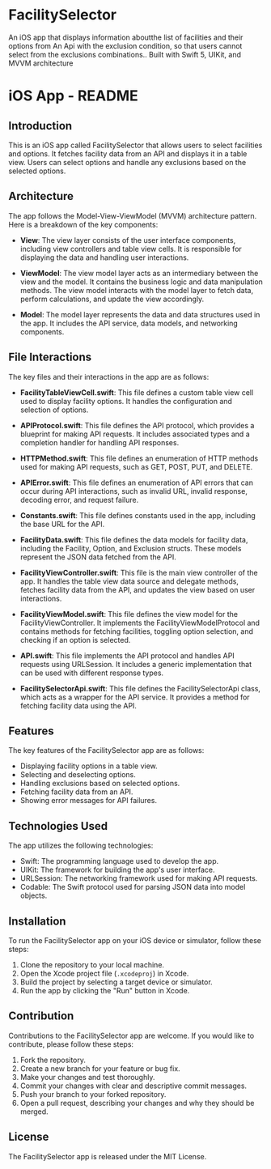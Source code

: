 # FacilitySelector
An iOS app that displays information aboutthe list of facilities and their options from An Api with the exclusion condition, so that users cannot select from the exclusions combinations.. Built with Swift 5, UIKit, and MVVM architecture

# iOS App - README

## Introduction

This is an iOS app called FacilitySelector that allows users to select facilities and options. It fetches facility data from an API and displays it in a table view. Users can select options and handle any exclusions based on the selected options.

## Architecture

The app follows the Model-View-ViewModel (MVVM) architecture pattern. Here is a breakdown of the key components:

- **View**: The view layer consists of the user interface components, including view controllers and table view cells. It is responsible for displaying the data and handling user interactions.

- **ViewModel**: The view model layer acts as an intermediary between the view and the model. It contains the business logic and data manipulation methods. The view model interacts with the model layer to fetch data, perform calculations, and update the view accordingly.

- **Model**: The model layer represents the data and data structures used in the app. It includes the API service, data models, and networking components.

## File Interactions

The key files and their interactions in the app are as follows:

- **FacilityTableViewCell.swift**: This file defines a custom table view cell used to display facility options. It handles the configuration and selection of options.

- **APIProtocol.swift**: This file defines the API protocol, which provides a blueprint for making API requests. It includes associated types and a completion handler for handling API responses.

- **HTTPMethod.swift**: This file defines an enumeration of HTTP methods used for making API requests, such as GET, POST, PUT, and DELETE.

- **APIError.swift**: This file defines an enumeration of API errors that can occur during API interactions, such as invalid URL, invalid response, decoding error, and request failure.

- **Constants.swift**: This file defines constants used in the app, including the base URL for the API.

- **FacilityData.swift**: This file defines the data models for facility data, including the Facility, Option, and Exclusion structs. These models represent the JSON data fetched from the API.

- **FacilityViewController.swift**: This file is the main view controller of the app. It handles the table view data source and delegate methods, fetches facility data from the API, and updates the view based on user interactions.

- **FacilityViewModel.swift**: This file defines the view model for the FacilityViewController. It implements the FacilityViewModelProtocol and contains methods for fetching facilities, toggling option selection, and checking if an option is selected.

- **API.swift**: This file implements the API protocol and handles API requests using URLSession. It includes a generic implementation that can be used with different response types.

- **FacilitySelectorApi.swift**: This file defines the FacilitySelectorApi class, which acts as a wrapper for the API service. It provides a method for fetching facility data using the API.

## Features

The key features of the FacilitySelector app are as follows:

- Displaying facility options in a table view.
- Selecting and deselecting options.
- Handling exclusions based on selected options.
- Fetching facility data from an API.
- Showing error messages for API failures.

## Technologies Used

The app utilizes the following technologies:

- Swift: The programming language used to develop the app.
- UIKit: The framework for building the app's user interface.
- URLSession: The networking framework used for making API requests.
- Codable: The Swift protocol used for parsing JSON data into model objects.

## Installation

To run the FacilitySelector app on your iOS device or simulator, follow these steps:

1. Clone the repository to your local machine.
2. Open the Xcode project file (`.xcodeproj`) in Xcode.
3. Build the project by selecting a target device or simulator.
4. Run the app by clicking the "Run" button in Xcode.

## Contribution

Contributions to the FacilitySelector app are welcome. If you would like to contribute, please follow these steps:

1. Fork the repository.
2. Create a new branch for your feature or bug fix.
3. Make your changes and test thoroughly.
4. Commit your changes with clear and descriptive commit messages.
5. Push your branch to your forked repository.
6. Open a pull request, describing your changes and why they should be merged.

## License

The FacilitySelector app is released under the MIT License.

